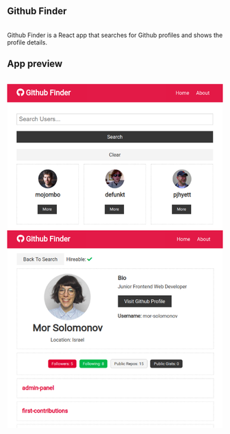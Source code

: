 
## Github Finder
<br/> 
Github Finder is a React app that searches for Github profiles and shows the profile details.

<br/>

## App preview

<br/>
<img src="/github__finder.png?raw=true" width="600"/>
<br/>
<img src="/githubfinder_user.png?raw=true" width="600"/>
<br/>
